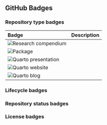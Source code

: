 ## GitHub Badges

### Repository type badges

| Badge | Description |
|:------|:------------|
| ![Research compendium](https://img.shields.io/static/v1?message=Compendium&logo=r&labelColor=5c5c5c&color=yellowgreen&logoColor=white&label=%20) | |
| ![Package](https://img.shields.io/static/v1?message=Package&logo=r&labelColor=5c5c5c&color=yellowgreen&logoColor=white&label=%20) | |
| ![Quarto presentation](https://img.shields.io/static/v1?message=Presentation&logo=quarto&labelColor=5c5c5c&color=yellowgreen&logoColor=white&label=%20) | |
| ![Quarto website](https://img.shields.io/static/v1?message=Website&logo=quarto&labelColor=5c5c5c&color=yellowgreen&logoColor=white&label=%20) | |
| ![Quarto blog](https://img.shields.io/static/v1?message=Blog&logo=quarto&labelColor=5c5c5c&color=yellowgreen&logoColor=white&label=%20) | |

### Lifecycle badges

### Repository status badges

### License badges
